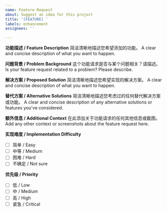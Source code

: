 ```yaml
---
name: Feature Request
about: Suggest an idea for this project
title: '[FEATURE] '
labels: enhancement
assignees: ''

---
```


**功能描述 / Feature Description**
简洁清晰地描述您希望添加的功能。
A clear and concise description of what you want to happen.

**问题背景 / Problem Background**
这个功能请求是否与某个问题相关？请描述。
Is your feature request related to a problem? Please describe.

**解决方案 / Proposed Solution**
简洁清晰地描述您希望实现的解决方案。
A clear and concise description of what you want to happen.

**替代方案 / Alternative Solutions**
简洁清晰地描述您考虑过的任何替代解决方案或功能。
A clear and concise description of any alternative solutions or features you've considered.

**额外信息 / Additional Context**
在此添加关于功能请求的任何其他信息或截图。
Add any other context or screenshots about the feature request here.

**实现难度 / Implementation Difficulty**
- [ ] 简单 / Easy
- [ ] 中等 / Medium  
- [ ] 困难 / Hard
- [ ] 不确定 / Not sure

**优先级 / Priority**
- [ ] 低 / Low
- [ ] 中 / Medium
- [ ] 高 / High
- [ ] 紧急 / Critical
